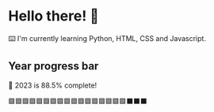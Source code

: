 # Hello there! 👋

⌨️ I'm currently learning Python, HTML, CSS and Javascript.

## Year progress bar

📅 2023 is 88.5% complete!

🟩🟩🟩🟩🟩🟩🟩🟩🟩🟩🟩🟩🟩🟩🟩🟩🟩⬛⬛⬛